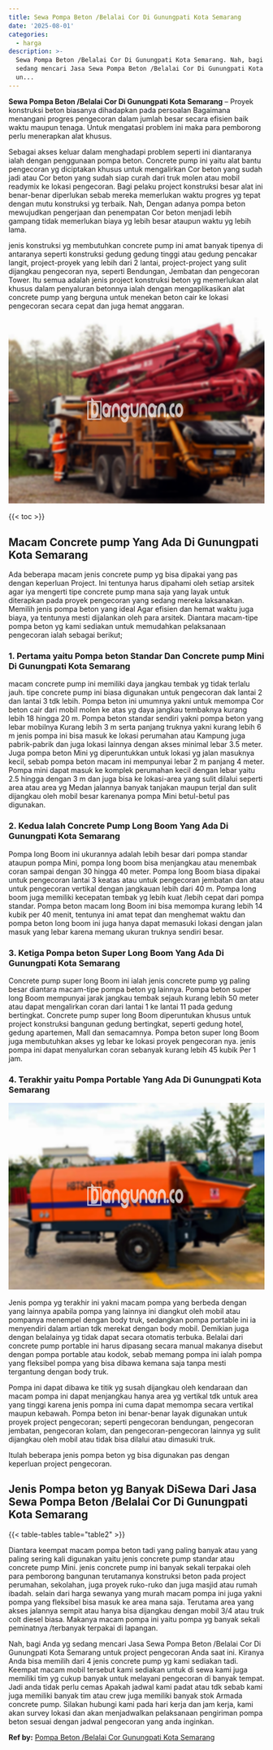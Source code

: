 ```yaml
---
title: Sewa Pompa Beton /Belalai Cor Di Gunungpati Kota Semarang
date: '2025-08-01'
categories:
  - harga
description: >-
  Sewa Pompa Beton /Belalai Cor Di Gunungpati Kota Semarang. Nah, bagi Anda yg
  sedang mencari Jasa Sewa Pompa Beton /Belalai Cor Di Gunungpati Kota Semarang
  un...
---
```


**Sewa Pompa Beton /Belalai Cor Di Gunungpati Kota Semarang** – Proyek konstruksi beton biasanya dihadapkan pada persoalan Bagaimana menangani progres pengecoran dalam jumlah besar secara efisien baik waktu maupun tenaga. Untuk mengatasi problem ini maka para pemborong perlu menerapkan alat khusus.

Sebagai akses keluar dalam menghadapi problem seperti ini diantaranya ialah dengan penggunaan pompa beton. Concrete pump ini yaitu alat bantu pengecoran yg diciptakan khusus untuk mengalirkan Cor beton yang sudah jadi atau Cor beton yang sudah siap curah dari truk molen atau mobil readymix ke lokasi pengecoran. Bagi pelaku project konstruksi besar alat ini benar-benar diperlukan sebab mereka memerlukan waktu progres yg tepat dengan mutu konstruksi yg terbaik. Nah, Dengan adanya pompa beton mewujudkan pengerjaan dan penempatan Cor beton menjadi lebih gampang tidak memerlukan biaya yg lebih besar ataupun waktu yg lebih lama.

jenis konstruksi yg membutuhkan concrete pump ini amat banyak tipenya di antaranya seperti konstruksi gedung gedung tinggi atau gedung pencakar langit, project-proyek yang lebih dari 2 lantai, project-project yang sulit dijangkau pengecoran nya, seperti Bendungan, Jembatan dan pengecoran Tower. Itu semua adalah jenis project konstruksi beton yg memerlukan alat khusus dalam penyaluran betonnya ialah dengan mengaplikasikan alat concrete pump yang berguna untuk menekan beton cair ke lokasi pengecoran secara cepat dan juga hemat anggaran.

![Sewa Pompa Beton /Belalai Cor Di Gunungpati Kota Semarang](/images/sewa-concrete-pump-37.png)

{{< toc >}}

## Macam Concrete pump Yang Ada Di Gunungpati Kota Semarang

Ada beberapa macam jenis concrete pump yg bisa dipakai yang pas dengan keperluan Project. Ini tentunya harus dipahami oleh setiap arsitek agar iya mengerti tipe concrete pump mana saja yang layak untuk diterapkan pada proyek pengecoran yang sedang mereka laksanakan. Memilih jenis pompa beton yang ideal Agar efisien dan hemat waktu juga biaya, ya tentunya mesti dijalankan oleh para arsitek. Diantara macam-tipe pompa beton yg kami sediakan untuk memudahkan pelaksanaan pengecoran ialah sebagai berikut;

### 1\. Pertama yaitu Pompa beton Standar Dan Concrete pump Mini Di Gunungpati Kota Semarang

macam concrete pump ini memiliki daya jangkau tembak yg tidak terlalu jauh. tipe concrete pump ini biasa digunakan untuk pengecoran dak lantai 2 dan lantai 3 tdk lebih. Pompa beton ini umumnya yakni untuk memompa Cor beton cair dari mobil molen ke atas yg daya jangkau tembaknya kurang lebih 18 hingga 20 m. Pompa beton standar sendiri yakni pompa beton yang lebar mobilnya Kurang lebih 3 m serta panjang truknya yakni kurang lebih 6 m jenis pompa ini bisa masuk ke lokasi perumahan atau Kampung juga pabrik-pabrik dan juga lokasi lainnya dengan akses minimal lebar 3.5 meter. Juga pompa beton Mini yg diperuntukkan untuk lokasi yg jalan masuknya kecil, sebab pompa beton macam ini mempunyai lebar 2 m panjang 4 meter. Pompa mini dapat masuk ke komplek perumahan kecil dengan lebar yaitu 2.5 hingga dengan 3 m dan juga bisa ke lokasi-area yang sulit dilalui seperti area atau area yg Medan jalannya banyak tanjakan maupun terjal dan sulit dijangkau oleh mobil besar karenanya pompa Mini betul-betul pas digunakan.

### 2\. Kedua Ialah Concrete Pump Long Boom Yang Ada Di Gunungpati Kota Semarang

Pompa long Boom ini ukurannya adalah lebih besar dari pompa standar ataupun pompa Mini, pompa long boom bisa menjangkau atau menembak coran sampai dengan 30 hingga 40 meter. Pompa long Boom biasa dipakai untuk pengecoran lantai 3 keatas atau untuk pengecoran jembatan dan atau untuk pengecoran vertikal dengan jangkauan lebih dari 40 m. Pompa long boom juga memiliki kecepatan tembak yg lebih kuat /lebih cepat dari pompa standar. Pompa beton macam long Boom ini bisa memompa kurang lebih 14 kubik per 40 menit, tentunya ini amat tepat dan menghemat waktu dan pompa beton long boom ini juga hanya dapat memasuki lokasi dengan jalan masuk yang lebar karena memang ukuran truknya sendiri besar.

### 3\. Ketiga Pompa beton Super Long Boom Yang Ada Di Gunungpati Kota Semarang

Concrete pump super long Boom ini ialah jenis concrete pump yg paling besar diantara macam-tipe pompa beton yg lainnya. Pompa beton super long Boom mempunyai jarak jangkau tembak sejauh kurang lebih 50 meter atau dapat mengalirkan coran dari lantai 1 ke lantai 11 pada gedung bertingkat. Concrete pump super long Boom diperuntukan khusus untuk project konstruksi bangunan gedung bertingkat, seperti gedung hotel, gedung apartemen, Mall dan semacamnya. Pompa beton super long Boom juga membutuhkan akses yg lebar ke lokasi proyek pengecoran nya. jenis pompa ini dapat menyalurkan coran sebanyak kurang lebih 45 kubik Per 1 jam.

### 4\. Terakhir yaitu Pompa Portable Yang Ada Di Gunungpati Kota Semarang

![Sewa Pompa Beton /Belalai Cor Di Gunungpati Kota Semarang](/images/sewa-concrete-pump-16.png)

Jenis pompa yg terakhir ini yakni macam pompa yang berbeda dengan yang lainnya apabila pompa yang lainnya ini diangkut oleh mobil atau pompanya menempel dengan body truk, sedangkan pompa portable ini ia menyendiri dalam artian tdk merekat dengan body mobil. Demikian juga dengan belalainya yg tidak dapat secara otomatis terbuka. Belalai dari concrete pump portable ini harus dipasang secara manual makanya disebut dengan pompa portable atau kodok, sebab memang pompa ini ialah pompa yang fleksibel pompa yang bisa dibawa kemana saja tanpa mesti tergantung dengan body truk.

Pompa ini dapat dibawa ke titik yg susah dijangkau oleh kendaraan dan macam pompa ini dapat menjangkau hanya area yg vertikal tdk untuk area yang tinggi karena jenis pompa ini cuma dapat memompa secara vertikal maupun kebawah. Pompa beton ini benar-benar layak digunakan untuk proyek project pengecoran; seperti pengecoran bendungan, pengecoran jembatan, pengecoran kolam, dan pengecoran-pengecoran lainnya yg sulit dijangkau oleh mobil atau tidak bisa dilalui atau dimasuki truk.

Itulah beberapa jenis pompa beton yg bisa digunakan pas dengan keperluan project pengecoran.

## Jenis Pompa beton yg Banyak DiSewa Dari Jasa Sewa Pompa Beton /Belalai Cor Di Gunungpati Kota Semarang

{{< table-tables table="table2" >}}

Diantara keempat macam pompa beton tadi yang paling banyak atau yang paling sering kali digunakan yaitu jenis concrete pump standar atau concrete pump Mini. jenis concrete pump ini banyak sekali terpakai oleh para pemborong bangunan terutamanya konstruksi beton pada project perumahan, sekolahan, juga proyek ruko-ruko dan juga masjid atau rumah ibadah. selain dari harga sewanya yang murah macam pompa ini juga yakni pompa yang fleksibel bisa masuk ke area mana saja. Terutama area yang akses jalannya sempit atau hanya bisa dijangkau dengan mobil 3/4 atau truk colt diesel biasa. Makanya macam pompa ini yaitu pompa yg banyak sekali peminatnya /terbanyak terpakai di lapangan.

Nah, bagi Anda yg sedang mencari Jasa Sewa Pompa Beton /Belalai Cor Di Gunungpati Kota Semarang untuk project pengecoran Anda saat ini. Kiranya Anda bisa memilih dari 4 jenis concrete pump yg kami sediakan tadi. Keempat macam mobil tersebut kami sediakan untuk di sewa kami juga memiliki tim yg cukup banyak untuk melayani pengecoran di banyak tempat. Jadi anda tidak perlu cemas Apakah jadwal kami padat atau tdk sebab kami juga memiliki banyak tim atau crew juga memiliki banyak stok Armada concrete pump. Silakan hubungi kami pada hari kerja dan jam kerja, kami akan survey lokasi dan akan menjadwalkan pelaksanaan pengiriman pompa beton sesuai dengan jadwal pengecoran yang anda inginkan.

**Ref by:** [Pompa Beton /Belalai Cor Gunungpati Kota Semarang](https://id.wikipedia.org/wiki/Pompa)
